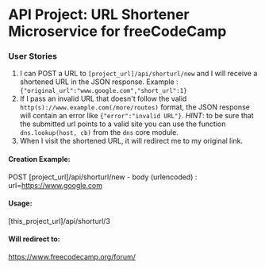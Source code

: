 # API Project: URL Shortener Microservice for freeCodeCamp


### User Stories

1. I can POST a URL to `[project_url]/api/shorturl/new` and I will receive a shortened URL in the JSON response. Example : `{"original_url":"www.google.com","short_url":1}`
2. If I pass an invalid URL that doesn't follow the valid `http(s)://www.example.com(/more/routes)` format, the JSON response will contain an error like `{"error":"invalid URL"}`. *HINT*: to be sure that the submitted url points to a valid site you can use the function `dns.lookup(host, cb)` from the `dns` core module.
3. When I visit the shortened URL, it will redirect me to my original link.


#### Creation Example:

POST [project_url]/api/shorturl/new - body (urlencoded) :  url=https://www.google.com

#### Usage:

[this_project_url]/api/shorturl/3

#### Will redirect to:

https://www.freecodecamp.org/forum/
